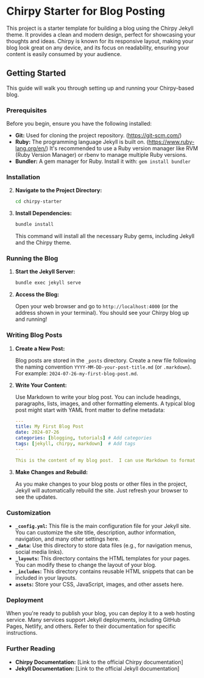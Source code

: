 # Chirpy Starter for Blog Posting

This project is a starter template for building a blog using the Chirpy Jekyll theme.  It provides a clean and modern design, perfect for showcasing your thoughts and ideas.  Chirpy is known for its responsive layout, making your blog look great on any device, and its focus on readability, ensuring your content is easily consumed by your audience.

## Getting Started

This guide will walk you through setting up and running your Chirpy-based blog.

### Prerequisites

Before you begin, ensure you have the following installed:

* **Git:**  Used for cloning the project repository.  (https://git-scm.com/)
* **Ruby:** The programming language Jekyll is built on. (https://www.ruby-lang.org/en/)  It's recommended to use a Ruby version manager like RVM (Ruby Version Manager) or rbenv to manage multiple Ruby versions.
* **Bundler:** A gem manager for Ruby.  Install it with: `gem install bundler`

### Installation

2. **Navigate to the Project Directory:**

   ```bash
   cd chirpy-starter
   ```

3. **Install Dependencies:**

   ```bash
   bundle install
   ```

   This command will install all the necessary Ruby gems, including Jekyll and the Chirpy theme.

### Running the Blog

1. **Start the Jekyll Server:**

   ```bash
   bundle exec jekyll serve
   ```

2. **Access the Blog:**

   Open your web browser and go to `http://localhost:4000` (or the address shown in your terminal). You should see your Chirpy blog up and running!

### Writing Blog Posts

1. **Create a New Post:**

   Blog posts are stored in the `_posts` directory.  Create a new file following the naming convention `YYYY-MM-DD-your-post-title.md` (or `.markdown`).  For example: `2024-07-26-my-first-blog-post.md`.

2. **Write Your Content:**

   Use Markdown to write your blog post.  You can include headings, paragraphs, lists, images, and other formatting elements.  A typical blog post might start with YAML front matter to define metadata:

   ```yaml
   ---
   title: My First Blog Post
   date: 2024-07-26
   categories: [blogging, tutorials] # Add categories
   tags: [jekyll, chirpy, markdown]  # Add tags
   ---

   This is the content of my blog post.  I can use Markdown to format my text.
   ```

3. **Make Changes and Rebuild:**

   As you make changes to your blog posts or other files in the project, Jekyll will automatically rebuild the site.  Just refresh your browser to see the updates.

### Customization

* **`_config.yml`:** This file is the main configuration file for your Jekyll site.  You can customize the site title, description, author information, navigation, and many other settings here.
* **`_data`:** Use this directory to store data files (e.g., for navigation menus, social media links).
* **`_layouts`:** This directory contains the HTML templates for your pages. You can modify these to change the layout of your blog.
* **`_includes`:** This directory contains reusable HTML snippets that can be included in your layouts.
* **`assets`:** Store your CSS, JavaScript, images, and other assets here.

### Deployment

When you're ready to publish your blog, you can deploy it to a web hosting service.  Many services support Jekyll deployments, including GitHub Pages, Netlify, and others.  Refer to their documentation for specific instructions.

### Further Reading

* **Chirpy Documentation:** [Link to the official Chirpy documentation]
* **Jekyll Documentation:** [Link to the official Jekyll documentation]
